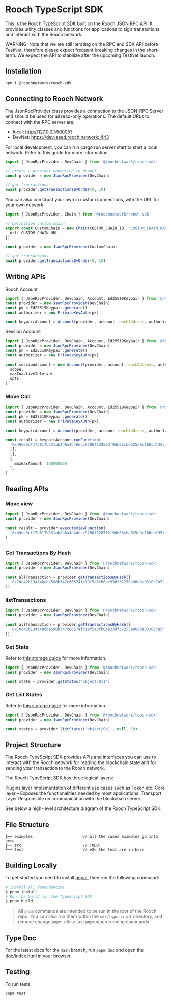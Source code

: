 # Rooch TypeScript SDK

This is the Rooch TypeScript SDK built on the Rooch [JSON RPC API](https://github.com/rooch-network/rooch/blob/main/crates/rooch-open-rpc-spec/schemas/openrpc.json). It provides utility classes and functions for applications to sign transactions and interact with the Rooch network.

WARNING: Note that we are still iterating on the RPC and SDK API before TestNet, therefore please expect frequent breaking changes in the short-term. We expect the API to stabilize after the upcoming TestNet launch.

## Installation

```shell
npm i @roochnetwork/rooch-sdk
```

## Connecting to Rooch Network

The JsonRpcProvider class provides a connection to the JSON-RPC Server and should be used for all read-only operations. The default URLs to connect with the RPC server are:

- local: http://127.0.0.1:500051
- DevNet: https://dev-seed.rooch.network::443

For local development, you can run cargo run server start to start a local network. Refer to this guide for more information.

```typescript
import { JsonRpcProvider, DevChain } from '@roochnetwork/rooch-sdk'

// create a provider connected to devnet
const provider = new JsonRpcProvider(DevChain)

// get transactions
await provider.getTransactionsByOrder(0, 10)
```

You can also construct your own in custom connections, with the URL for your own network

```typescript
import { JsonRpcProvider, Chain } from '@roochnetwork/rooch-sdk'

// Definition custom chian
export const CustomChain = new Chain(CUSTOM_CHAIN_ID, 'CUSTOM_CHAIN_NAME', {
  url: CUSTOM_CHAIN_URL,
})

const provider = new JsonRpcProvider(CustomChain)

// get transactions
await provider.getTransactionsByOrder(0, 10)
```

## Writing APIs

Rooch Account

```typescript
import { JsonRpcProvider, DevChain, Account, Ed25519Keypair } from '@roochnetwork/rooch-sdk'
const provider = new JsonRpcProvider(DevChain)
const pk = Ed25519Keypair.generate()
const authorizer = new PrivateKeyAuth(pk)

const keypairAccount = Account(provider, account.roochAddress, authorizer)
```

Session Account

```typescript
import { JsonRpcProvider, DevChain, Account, Ed25519Keypair } from '@roochnetwork/rooch-sdk'
const provider = new JsonRpcProvider(DevChain)
const pk = Ed25519Keypair.generate()
const authorizer = new PrivateKeyAuth(pk)

const sessionAccount = new Account(provider, account.roochAddress, authorizer).createSessionAccount(
  scope,
  maxInactiveInterval,
  opts,
)
```

### Move Call

```typescript
import { JsonRpcProvider, DevChain, Account, Ed25519Keypair } from '@roochnetwork/rooch-sdk'
const provider = new JsonRpcProvider(DevChain)
const pk = Ed25519Keypair.generate()
const authorizer = new PrivateKeyAuth(pk)

const keypairAccount = Account(provider, account.roochAddress, authorizer)

const result = keypairAccount.runFunction(
  '0x49ee3cf17a017b331ab2b8a4d40ecc9706f328562f9db63cba625a9c106cdf35::counter::increase',
  [],
  [],
  {
    maxGasAmount: 100000000,
  },
)
```

## Reading APIs

### Move view

```typescript
import { JsonRpcProvider, DevChain } from '@roochnetwork/rooch-sdk'
const provider = new JsonRpcProvider(DevChain)

const result = provider.executeViewFunction(
  '0x49ee3cf17a017b331ab2b8a4d40ecc9706f328562f9db63cba625a9c106cdf35::counter::view',
)
```

##

### Get Transactions By Hash

```typescript
import { JsonRpcProvider, DevChain } from '@roochnetwork/rooch-sdk'
const provider = new JsonRpcProvider(DevChain)

const allTransaction = provider.getTransactionsByHash([
  '0x70c42b134148cbe598b347c66574fc19f5a0fb6ee33df37255a96d8a8310c7a5',
])
```

### listTransactions

```typescript
import { JsonRpcProvider, DevChain } from '@roochnetwork/rooch-sdk'
const provider = new JsonRpcProvider(DevChain)

const allTransaction = provider.getTransactionsByHash([
  '0x70c42b134148cbe598b347c66574fc19f5a0fb6ee33df37255a96d8a8310c7a5',
])
```

### Get State

Refer to [this storage guide](https://rooch.network/zh-CN/docs/dive-into-rooch/storage-abstraction) for more information.

```typescript
import { JsonRpcProvider, DevChain } from '@roochnetwork/rooch-sdk'
const provider = new JsonRpcProvider(DevChain)

const state = provider.getStates('object/0x1')
```

### Get List States

Refer to [this storage guide](https://rooch.network/zh-CN/docs/dive-into-rooch/storage-abstraction) for more information.

```typescript
import { JsonRpcProvider, DevChain } from '@roochnetwork/rooch-sdk'
const provider = new JsonRpcProvider(DevChain)

const states = provider.listStates('object/0x1', null, 10)
```

## Project Structure

The Rooch TypeScript SDK provides APIs and interfaces you can use to interact with the Rooch network for reading the blockchain state and for sending your transaction to the Rooch network.

The Rooch TypeScript SDK has three logical layers:

Plugins layer Implementation of different use cases such as Token etc.
Core layer – Exposes the functionalities needed by most applications.
Transport Layer Responsible on communication with the blockchain server.

See below a high-level architecture diagram of the Rooch TypeScript SDK.

## File Structure

```
├── examples                      // all the cases examples go into here
├── src                           // TODO:
└── test                          // e2e the test are in here
```

## Building Locally

To get started you need to install [pnpm](https://pnpm.io/), then run the following command:

```bash
# Install all dependencies
$ pnpm install
# Run the build for the TypeScript SDK
$ pnpm build
```

> All `pnpm` commands are intended to be run in the root of the Rooch repo. You can also run them within the `sdk/typescript` directory, and remove change `pnpm sdk` to just `pnpm` when running commands.

## Type Doc

For the latest docs for the `main` branch, run `pnpm doc` and open the [doc/index.html](doc/index.html) in your browser.

## Testing

To run tests

```
pnpm test
```
